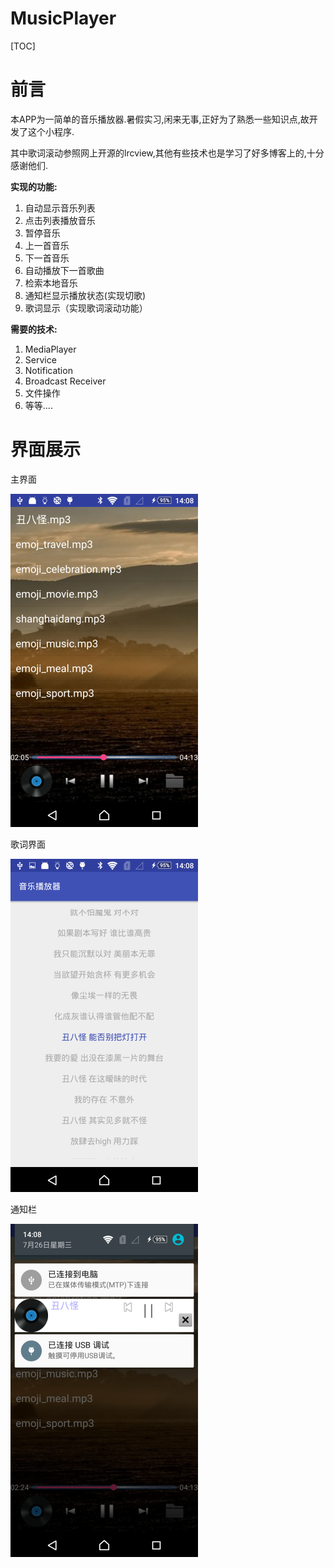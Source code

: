 # MusicPlayer
[TOC]

# 前言

本APP为一简单的音乐播放器.暑假实习,闲来无事,正好为了熟悉一些知识点,故开发了这个小程序.

其中歌词滚动参照网上开源的lrcview,其他有些技术也是学习了好多博客上的,十分感谢他们.

**实现的功能:**

1. 自动显示音乐列表
2. 点击列表播放音乐
3. 暂停音乐
4. 上一首音乐
5. 下一首音乐
6. 自动播放下一首歌曲
7. 检索本地音乐
8. 通知栏显示播放状态(实现切歌)
9. 歌词显示（实现歌词滚动功能）

**需要的技术:**

1. MediaPlayer
2. Service
3. Notification
4. Broadcast Receiver
5. 文件操作
6. 等等....

# 界面展示

主界面

![musci_main](Img/musci_main.png)

歌词界面

![music_lrc](Img/music_lrc.png)

通知栏

![music_notification](Img/music_notification.png)